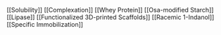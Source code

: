 [[Solubility]]
[[Complexation]]
[[Whey Protein]]
[[Osa-modified Starch]]
[[Lipase]]
[[Functionalized 3D-printed Scaffolds]]
[[Racemic 1-Indanol]]
[[Specific Immobilization]]
